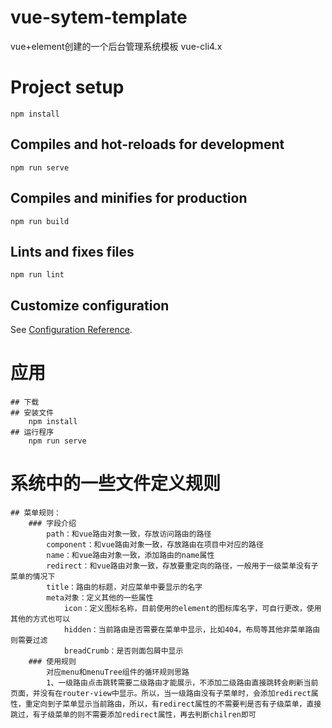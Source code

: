 # vue-sytem-template
vue+element创建的一个后台管理系统模板
vue-cli4.x

# Project setup
```
npm install
```

## Compiles and hot-reloads for development
```
npm run serve
```

## Compiles and minifies for production
```
npm run build
```

## Lints and fixes files
```
npm run lint
```

## Customize configuration
See [Configuration Reference](https://cli.vuejs.org/config/).


# 应用
    ## 下载
    ## 安装文件
        npm install
    ## 运行程序
        npm run serve
# 系统中的一些文件定义规则
    ## 菜单规则：
        ### 字段介绍
            path：和vue路由对象一致，存放访问路由的路径
            component：和vue路由对象一致，存放路由在项目中对应的路径
            name：和vue路由对象一致，添加路由的name属性
            redirect：和vue路由对象一致，存放要重定向的路径，一般用于一级菜单没有子菜单的情况下
            title：路由的标题，对应菜单中要显示的名字
            meta对象：定义其他的一些属性
                icon：定义图标名称，目前使用的element的图标库名字，可自行更改，使用其他的方式也可以
                hidden：当前路由是否需要在菜单中显示，比如404，布局等其他非菜单路由则需要过滤
                breadCrumb：是否则面包屑中显示
        ### 使用规则
            对应menu和menuTree组件的循环规则思路
            1、一级路由点击跳转需要二级路由才能展示，不添加二级路由直接跳转会刷新当前页面，并没有在router-view中显示。所以，当一级路由没有子菜单时，会添加redirect属性，重定向到子菜单显示当前路由，所以，有redirect属性的不需要判是否有子级菜单，直接跳过，有子级菜单的则不需要添加redirect属性，再去判断chilren即可
            

